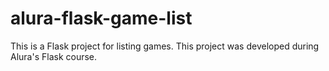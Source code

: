 # alura-flask-game-list
This is a Flask project for listing games. This project was developed during Alura's Flask course.

